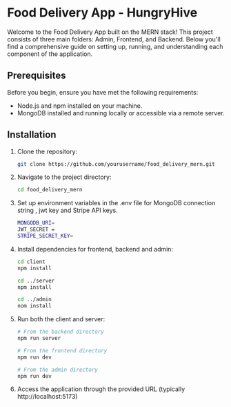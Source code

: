 # Food Delivery App - HungryHive

Welcome to the Food Delivery App built on the MERN stack! This project consists of three main folders: Admin, Frontend, and Backend.
Below you'll find a comprehensive guide on setting up, running, and understanding each component of the application.

## Prerequisites

Before you begin, ensure you have met the following requirements:

- Node.js and npm installed on your machine.
- MongoDB installed and running locally or accessible via a remote server.


## Installation

1. Clone the repository:

   ```bash
   git clone https://github.com/yourusername/food_delivery_mern.git

2. Navigate to the project directory:
   ```bash
   cd food_delivery_mern
3. Set up environment variables in the .env file for MongoDB connection string , jwt key and Stripe API keys.
   ```bash
   MONGODB_URI=
   JWT_SECRET = 
   STRIPE_SECRET_KEY=
4. Install dependencies for frontend, backend and admin:
   ```bash
   cd client
   npm install

   cd ../server
   npm install

   cd ../admin
   nom install
   
5. Run both the client and server:
   ```bash
   # From the backend directory
   npm run server

   # From the frontend directory
   npm run dev
   
   # From the admin directory
   npm run dev

6. Access the application through the provided URL (typically http://localhost:5173)

   




